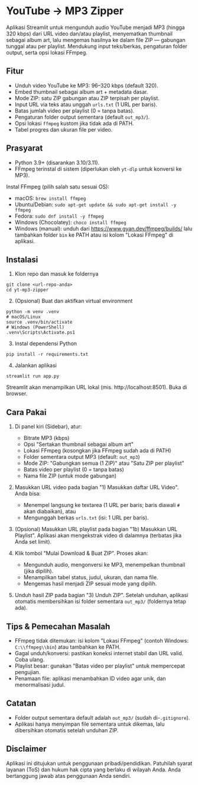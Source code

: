 # YouTube → MP3 Zipper

Aplikasi Streamlit untuk mengunduh audio YouTube menjadi MP3 (hingga 320 kbps) dari URL video dan/atau playlist, menyematkan thumbnail sebagai album art, lalu mengemas hasilnya ke dalam file ZIP — gabungan tunggal atau per playlist. Mendukung input teks/berkas, pengaturan folder output, serta opsi lokasi FFmpeg.

## Fitur
- Unduh video YouTube ke MP3: 96–320 kbps (default 320).
- Embed thumbnail sebagai album art + metadata dasar.
- Mode ZIP: satu ZIP gabungan atau ZIP terpisah per playlist.
- Input URL via teks atau unggah `urls.txt` (1 URL per baris).
- Batas jumlah video per playlist (0 = tanpa batas).
- Pengaturan folder output sementara (default `out_mp3/`).
- Opsi lokasi `ffmpeg` kustom jika tidak ada di PATH.
- Tabel progres dan ukuran file per video.

## Prasyarat
- Python 3.9+ (disarankan 3.10/3.11).
- FFmpeg terinstal di sistem (diperlukan oleh `yt-dlp` untuk konversi ke MP3).

Instal FFmpeg (pilih salah satu sesuai OS):
- macOS: `brew install ffmpeg`
- Ubuntu/Debian: `sudo apt-get update && sudo apt-get install -y ffmpeg`
- Fedora: `sudo dnf install -y ffmpeg`
- Windows (Chocolatey): `choco install ffmpeg`
- Windows (manual): unduh dari https://www.gyan.dev/ffmpeg/builds/ lalu tambahkan folder `bin` ke PATH atau isi kolom "Lokasi FFmpeg" di aplikasi.

## Instalasi
1) Klon repo dan masuk ke foldernya
```
git clone <url-repo-anda>
cd yt-mp3-zipper
```

2) (Opsional) Buat dan aktifkan virtual environment
```
python -m venv .venv
# macOS/Linux
source .venv/bin/activate
# Windows (PowerShell)
.venv\Scripts\Activate.ps1
```

3) Instal dependensi Python
```
pip install -r requirements.txt
```

4) Jalankan aplikasi
```
streamlit run app.py
```

Streamlit akan menampilkan URL lokal (mis. http://localhost:8501). Buka di browser.

## Cara Pakai
1) Di panel kiri (Sidebar), atur:
   - Bitrate MP3 (kbps)
   - Opsi "Sertakan thumbnail sebagai album art"
   - Lokasi FFmpeg (kosongkan jika FFmpeg sudah ada di PATH)
   - Folder sementara output MP3 (default: `out_mp3`)
   - Mode ZIP: "Gabungkan semua (1 ZIP)" atau "Satu ZIP per playlist"
   - Batas video per playlist (0 = tanpa batas)
   - Nama file ZIP (untuk mode gabungan)

2) Masukkan URL video pada bagian "1) Masukkan daftar URL Video". Anda bisa:
   - Menempel langsung ke textarea (1 URL per baris; baris diawali `#` akan diabaikan), atau
   - Mengunggah berkas `urls.txt` (isi: 1 URL per baris).

3) (Opsional) Masukkan URL playlist pada bagian "1b) Masukkan URL Playlist". Aplikasi akan mengekstrak video di dalamnya (terbatas jika Anda set limit).

4) Klik tombol "Mulai Download & Buat ZIP". Proses akan:
   - Mengunduh audio, mengonversi ke MP3, menempelkan thumbnail (jika dipilih).
   - Menampilkan tabel status, judul, ukuran, dan nama file.
   - Mengemas hasil menjadi ZIP sesuai mode yang dipilih.

5) Unduh hasil ZIP pada bagian "3) Unduh ZIP". Setelah unduhan, aplikasi otomatis membersihkan isi folder sementara `out_mp3/` (foldernya tetap ada).

## Tips & Pemecahan Masalah
- FFmpeg tidak ditemukan: isi kolom "Lokasi FFmpeg" (contoh Windows: `C:\\ffmpeg\\bin`) atau tambahkan ke PATH.
- Gagal unduh/konversi: pastikan koneksi internet stabil dan URL valid. Coba ulang.
- Playlist besar: gunakan "Batas video per playlist" untuk mempercepat pengujian.
- Penamaan file: aplikasi menambahkan ID video agar unik, dan menormalisasi judul.

## Catatan
- Folder output sementara default adalah `out_mp3/` (sudah di-`.gitignore`).
- Aplikasi hanya menyimpan file sementara untuk dikemas, lalu dibersihkan otomatis setelah unduhan ZIP.

## Disclaimer
Aplikasi ini ditujukan untuk penggunaan pribadi/pendidikan. Patuhilah syarat layanan (ToS) dan hukum hak cipta yang berlaku di wilayah Anda. Anda bertanggung jawab atas penggunaan Anda sendiri.

